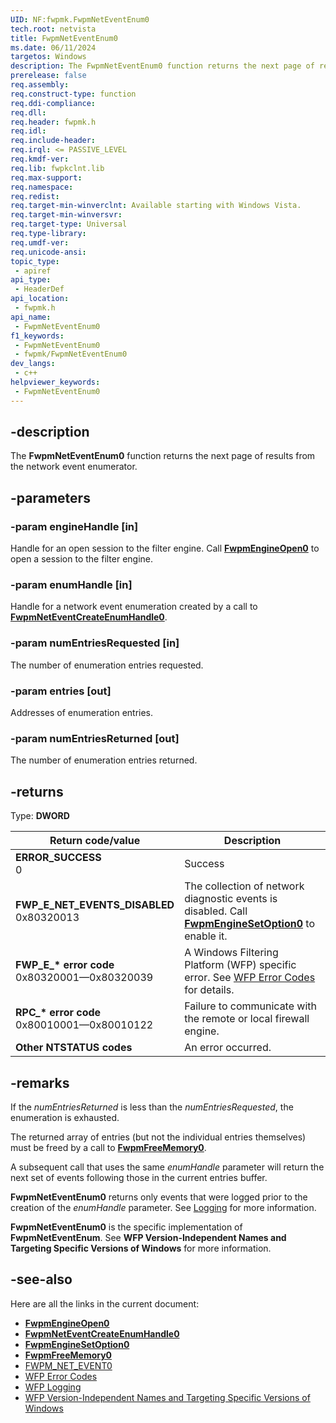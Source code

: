 ```yaml
---
UID: NF:fwpmk.FwpmNetEventEnum0
tech.root: netvista
title: FwpmNetEventEnum0
ms.date: 06/11/2024
targetos: Windows
description: The FwpmNetEventEnum0 function returns the next page of results from the network event enumerator.
prerelease: false
req.assembly: 
req.construct-type: function
req.ddi-compliance: 
req.dll: 
req.header: fwpmk.h
req.idl: 
req.include-header: 
req.irql: <= PASSIVE_LEVEL
req.kmdf-ver: 
req.lib: fwpkclnt.lib
req.max-support: 
req.namespace: 
req.redist: 
req.target-min-winverclnt: Available starting with Windows Vista.
req.target-min-winversvr: 
req.target-type: Universal
req.type-library: 
req.umdf-ver: 
req.unicode-ansi: 
topic_type:
 - apiref
api_type:
 - HeaderDef
api_location:
 - fwpmk.h
api_name:
 - FwpmNetEventEnum0
f1_keywords:
 - FwpmNetEventEnum0
 - fwpmk/FwpmNetEventEnum0
dev_langs:
 - c++
helpviewer_keywords:
 - FwpmNetEventEnum0
---
```


## -description

The **FwpmNetEventEnum0** function returns the next page of results from the network event enumerator.

## -parameters

### -param engineHandle [in]

Handle for an open session to the filter engine. Call **[FwpmEngineOpen0](nf-fwpmk-fwpmengineopen0.md)** to open a session to the filter engine.

### -param enumHandle [in]

Handle for a network event enumeration created by a call to **[FwpmNetEventCreateEnumHandle0](nf-fwpmk-fwpmneteventcreateenumhandle0.md)**.

### -param numEntriesRequested [in]

The number of enumeration entries requested.

### -param entries [out]

Addresses of enumeration entries.

### -param numEntriesReturned [out]

The number of enumeration entries returned.

## -returns

Type: **DWORD**

| Return code/value | Description |
|---|---|
| **ERROR_SUCCESS**<br>0 | Success |
| **FWP_E_NET_EVENTS_DISABLED**<br>0x80320013 | The collection of network diagnostic events is disabled. Call **[FwpmEngineSetOption0](nf-fwpmk-fwpmenginesetoption0.md)** to enable it. |
| **FWP_E_\* error code**<br>0x80320001—0x80320039 | A Windows Filtering Platform (WFP) specific error. See [WFP Error Codes](/windows/win32/fwp/wfp-error-codes) for details. |
| **RPC_\* error code**<br>0x80010001—0x80010122 | Failure to communicate with the remote or local firewall engine. |
| **Other NTSTATUS codes** | An error occurred. |

## -remarks

If the *numEntriesReturned* is less than the *numEntriesRequested*, the enumeration is exhausted.

The returned array of entries (but not the individual entries themselves) must be freed by a call to **[FwpmFreeMemory0](nf-fwpmk-fwpmfreememory0.md)**.

A subsequent call that uses the same *enumHandle* parameter will return the next set of events following those in the current entries buffer.

**FwpmNetEventEnum0** returns only events that were logged prior to the creation of the *enumHandle* parameter. See [Logging](/windows/desktop/FWP/logging) for more information.

**FwpmNetEventEnum0** is the specific implementation of **FwpmNetEventEnum**. See **WFP Version-Independent Names and Targeting Specific Versions of Windows** for more information.

## -see-also

Here are all the links in the current document:

- **[FwpmEngineOpen0](nf-fwpmk-fwpmengineopen0.md)**
- **[FwpmNetEventCreateEnumHandle0](nf-fwpmk-fwpmneteventcreateenumhandle0.md)**
- **[FwpmEngineSetOption0](nf-fwpmk-fwpmenginesetoption0.md)**
- **[FwpmFreeMemory0](nf-fwpmk-fwpmfreememory0.md)**
- [FWPM_NET_EVENT0](/windows/desktop/api/fwpmtypes/ns-fwpmtypes-fwpm_net_event0)
- [WFP Error Codes](/windows/win32/fwp/wfp-error-codes)
- [WFP Logging](/windows/desktop/FWP/logging)
- [WFP Version-Independent Names and Targeting Specific Versions of Windows](/windows/desktop/FWP/wfp-version-independent-names-and-targeting-specific-versions-of-windows)
